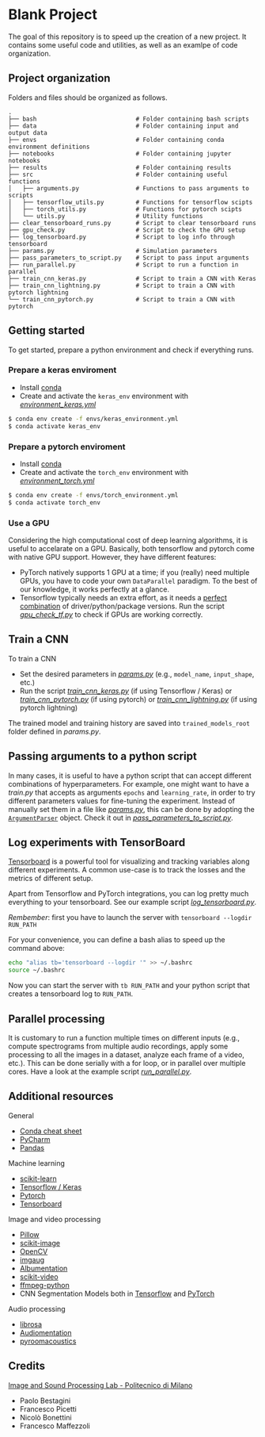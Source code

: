# Blank Project
The goal of this repository is to speed up the creation of a new project.
It contains some useful code and utilities, as well as an examlpe of code organization.


## Project organization
Folders and files should be organized as follows.

    .
    ├── bash                            # Folder containing bash scripts
    ├── data                            # Folder containing input and output data
    ├── envs                            # Folder containing conda environment definitions
    ├── notebooks                       # Folder containing jupyter notebooks
    ├── results                         # Folder containing results
    ├── src                             # Folder containing useful functions
    │   ├── arguments.py                # Functions to pass arguments to scripts
    │   ├── tensorflow_utils.py         # Functions for tensorflow scipts
    │   ├── torch_utils.py              # Functions for pytorch scipts
    │   └── utils.py                    # Utility functions
    ├── clear_tensorboard_runs.py       # Script to clear tensorboard runs
    ├── gpu_check.py                    # Script to check the GPU setup
    ├── log_tensorboard.py              # Script to log info through tensorboard
    ├── params.py                       # Simulation parameters
    ├── pass_parameters_to_script.py    # Script to pass input arguments
    ├── run_parallel.py                 # Script to run a function in parallel
    ├── train_cnn_keras.py              # Script to train a CNN with Keras
    ├── train_cnn_lightning.py          # Script to train a CNN with pytorch lightning
    └── train_cnn_pytorch.py            # Script to train a CNN with pytorch


## Getting started
To get started, prepare a python environment and check if everything runs.

### Prepare a keras enviroment
- Install [conda](https://docs.conda.io/en/latest/miniconda.html)
- Create and activate the `keras_env` environment with [*environment_keras.yml*](envs/environment_keras.yml)
```bash
$ conda env create -f envs/keras_environment.yml
$ conda activate keras_env
```

### Prepare a pytorch enviroment
- Install [conda](https://docs.conda.io/en/latest/miniconda.html)
- Create and activate the `torch_env` environment with [*environment_torch.yml*](envs/environment_torch.yml)
```bash
$ conda env create -f envs/torch_environment.yml
$ conda activate torch_env
```

### Use a GPU
Considering the high computational cost of deep learning algorithms, it is useful to accelarate on a GPU.
Basically, both tensorflow and pytorch come with native GPU support. However, they have different features:
- PyTorch natively supports 1 GPU at a time; if you (really) need multiple GPUs, you have to code your own 
`DataParallel` paradigm. To the best of our knowledge, it works perfectly at a glance.
- Tensorflow typically needs an extra effort, as it needs a [perfect combination](https://www.tensorflow.org/install/source#gpu) of driver/python/package versions. Run the script [*gpu_check_tf.py*](gpu_check_tf.py) to check if GPUs are working correctly.


## Train a CNN
To train a CNN
- Set the desired parameters in [*params.py*](params.py) (e.g., `model_name`, `input_shape`, etc.)
- Run the script [*train_cnn_keras.py*](train_cnn_keras.py) (if using Tensorflow / Keras) or
  [*train_cnn_pytorch.py*](train_cnn_pytorch.py) (if using pytorch) or
  [*train_cnn_lightning.py*](train_cnn_lightning.py) (if using pytorch lightning)
  
The trained model and training history are saved into `trained_models_root` folder defined in *params.py*.


## Passing arguments to a python script
In many cases, it is useful to have a python script that can accept different combinations of hyperparameters.
For example, one might want to have a *train.py* that accepts as arguments `epochs` and `learning_rate`, 
in order to try different parameters values for fine-tuning the experiment.
Instead of manually set them in a file like [*params.py*](params.py), this can be done by adopting the 
[`ArgumentParser`](https://docs.python.org/3/library/argparse.html) object.
Check it out in [*pass_parameters_to_script.py*](pass_parameters_to_script.py).


## Log experiments with TensorBoard
[Tensorboard](https://www.tensorflow.org/tensorboard/) is a powerful tool for visualizing and tracking variables along
different experiments.
A common use-case is to track the losses and the metrics of different setup.

Apart from Tensorflow and PyTorch integrations, you can log pretty much everything to your tensorboard.
See our example script [*log_tensorboard.py*](log_tensorboard.py).

*Rembember*: first you have to launch the server with `tensorboard --logdir RUN_PATH`

For your convenience, you can define a bash alias to speed up the command above:
```bash
echo "alias tb='tensorboard --logdir '" >> ~/.bashrc
source ~/.bashrc
```
Now you can start the server with `tb RUN_PATH` and your python script that creates a tensorboard log to `RUN_PATH`.


## Parallel processing
It is customary to run a function multiple times on different inputs (e.g., compute spectrograms from multiple audio
recordings, apply some processing to all the images in a dataset, analyze each frame of a video, etc.).
This can be done serially with a for loop, or in parallel over multiple cores.
Have a look at the example script [*run_parallel.py*](run_parallel.py).


## Additional resources
General
- [Conda cheat sheet](https://docs.conda.io/projects/conda/en/latest/user-guide/cheatsheet.html)
- [PyCharm](https://www.jetbrains.com/pycharm/)
- [Pandas](https://pandas.pydata.org/docs/getting_started/index.html)

Machine learning
- [scikit-learn](https://scikit-learn.org/stable/tutorial/index.html)
- [Tensorflow / Keras](https://www.tensorflow.org/tutorials)
- [Pytorch](https://pytorch.org/tutorials/)
- [Tensorboard](https://www.tensorflow.org/tensorboard/get_started)

Image and video processing
- [Pillow](https://pillow.readthedocs.io/en/stable/)
- [scikit-image](https://scikit-image.org/)
- [OpenCV](https://opencv.org/)
- [imgaug](https://imgaug.readthedocs.io/en/latest/)
- [Albumentation](https://albumentations.ai/)
- [scikit-video](http://www.scikit-video.org/)
- [ffmpeg-python](https://github.com/kkroening/ffmpeg-python)
- CNN Segmentation Models both in [Tensorflow](https://github.com/qubvel/segmentation_models) and [PyTorch](https://github.com/qubvel/segmentation_models.pytorch)

Audio processing
- [librosa](https://librosa.org/)
- [Audiomentation](https://github.com/iver56/audiomentations)
- [pyroomacoustics](https://pyroomacoustics.readthedocs.io/)


## Credits
[Image and Sound Processing Lab - Politecnico di Milano](http://ispl.deib.polimi.it/)
- Paolo Bestagini
- Francesco Picetti
- Nicolò Bonettini
- Francesco Maffezzoli
